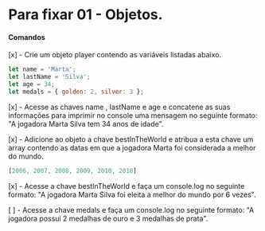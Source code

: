 # Para fixar 01 - Objetos.

#### Comandos

  [x] - Crie um objeto player contendo as variáveis listadas abaixo.
  ```js
  let name = 'Marta';
  let lastName = 'Silva';
  let age = 34;
  let medals = { golden: 2, silver: 3 };
  ```

  [x] - Acesse as chaves name , lastName e age e concatene as suas informações para imprimir no 
  console uma mensagem no seguinte formato: "A jogadora Marta Silva tem 34 anos de idade".

  [x] - Adicione ao objeto a chave bestInTheWorld e atribua a esta chave um array contendo as datas 
  em que a jogadora Marta foi considerada a melhor do mundo.
  ```js
  [2006, 2007, 2008, 2009, 2010, 2018]
  ```

  [x] - Acesse a chave bestInTheWorld e faça um console.log no seguinte formato: "A jogadora Marta 
  Silva foi eleita a melhor do mundo por 6 vezes".

  [ ] - Acesse a chave medals e faça um console.log no seguinte formato: "A jogadora possui 2 
  medalhas de ouro e 3 medalhas de prata".